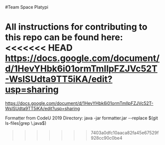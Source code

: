 #Team Space Platypi

All instructions for contributing to this repo can be found here:
<<<<<<< HEAD
https://docs.google.com/document/d/1HevYHbk6i01ormTmIlpFZJVc52T-WsISUdta9TT5iKA/edit?usp=sharing
=======
https://docs.google.com/document/d/1HevYHbk6i01ormTmIlpFZJVc52T-WsISUdta9TT5iKA/edit?usp=sharing

Formatter from CodeU 2019 Directory:
java -jar formatter.jar --replace $(git ls-files|grep \.java$)
>>>>>>> 7403a0dfc10aaca82fa45e67529f928cc90c0be4
